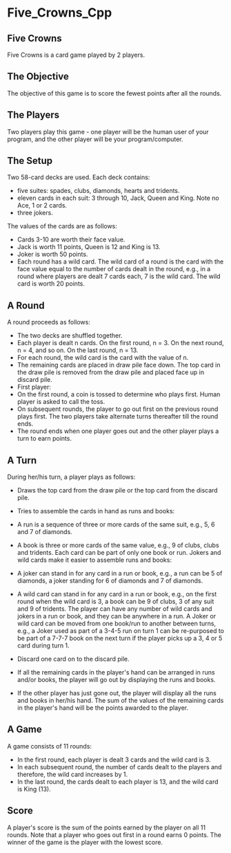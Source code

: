 # Five_Crowns_Cpp

## Five Crowns
Five Crowns is a card game played by 2 players.

## The Objective
The objective of this game is to score the fewest points after all the rounds.


## The Players
Two players play this game - one player will be the human user of your program, and the other player will be your program/computer.

## The Setup
Two 58-card decks are used. Each deck contains:
- five suites: spades, clubs, diamonds, hearts and tridents.
- eleven cards in each suit: 3 through 10, Jack, Queen and King. Note no Ace, 1 or 2 cards.
- three jokers.

The values of the cards are as follows:
- Cards 3-10 are worth their face value.
- Jack is worth 11 points, Queen is 12 and King is 13.
- Joker is worth 50 points.
- Each round has a wild card. The wild card of a round is the card with the face value equal to the number of cards dealt in the round, e.g., in a round where players are dealt 7 cards each, 7 is the wild card. The wild card is worth 20 points.

## A Round
A round proceeds as follows:
- The two decks are shuffled together.
- Each player is dealt n cards. On the first round, n = 3. On the next round, n = 4, and so on. On the last round, n = 13.
- For each round, the wild card is the card with the value of n.
- The remaining cards are placed in draw pile face down. The top card in the draw pile is removed from the draw pile and placed face up in discard pile.
- First player:
- On the first round, a coin is tossed to determine who plays first. Human player is asked to call the toss.
- On subsequent rounds, the player to go out first on the previous round plays first.
The two players take alternate turns thereafter till the round ends.
- The round ends when one player goes out and the other player plays a turn to earn points.

## A Turn
During her/his turn, a player plays as follows:
- Draws the top card from the draw pile or the top card from the discard pile.
- Tries to assemble the cards in hand as runs and books:
- A run is a sequence of three or more cards of the same suit, e.g., 5, 6 and 7 of diamonds.
- A book is three or more cards of the same value, e.g., 9 of clubs, clubs and tridents.
Each card can be part of only one book or run.
Jokers and wild cards make it easier to assemble runs and books:

- A joker can stand in for any card in a run or book, e.g., a run can be 5 of diamonds, a joker standing for 6 of diamonds and 7 of diamonds.
- A wild card can stand in for any card in a run or book, e.g., on the first round when the wild card is 3, a book can be 9 of clubs, 3 of any suit and 9 of tridents.
The player can have any number of wild cards and jokers in a run or book, and they can be anywhere in a run. A Joker or wild card can be moved from one book/run to another between turns, e.g., a Joker used as part of a 3-4-5 run on turn 1 can be re-purposed to be part of a 7-7-7 book on the next turn if the player picks up a 3, 4 or 5 card during turn 1.
- Discard one card on to the discard pile.
- If all the remaining cards in the player's hand can be arranged in runs and/or books, the player will go out by displaying the runs and books.
- If the other player has just gone out, the player will display all the runs and books in her/his hand. The sum of the values of the remaining cards in the player's hand will be the points awarded to the player.

## A Game
A game consists of 11 rounds:
- In the first round, each player is dealt 3 cards and the wild card is 3.
- In each subsequent round, the number of cards dealt to the players and therefore, the wild card increases by 1.
- In the last round, the cards dealt to each player is 13, and the wild card is King (13).

## Score
A player's score is the sum of the points earned by the player on all 11 rounds. Note that a player who goes out first in a round earns 0 points. The winner of the game is the player with the lowest score.


